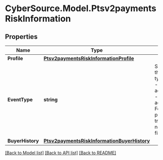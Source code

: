 # CyberSource.Model.Ptsv2paymentsRiskInformation
## Properties

Name | Type | Description | Notes
------------ | ------------- | ------------- | -------------
**Profile** | [**Ptsv2paymentsRiskInformationProfile**](Ptsv2paymentsRiskInformationProfile.md) |  | [optional] 
**EventType** | **string** | Specifies one of the following types of events: - login - account_creation - account_update For regular payment transactions, do not send this field.  | [optional] 
**BuyerHistory** | [**Ptsv2paymentsRiskInformationBuyerHistory**](Ptsv2paymentsRiskInformationBuyerHistory.md) |  | [optional] 

[[Back to Model list]](../README.md#documentation-for-models) [[Back to API list]](../README.md#documentation-for-api-endpoints) [[Back to README]](../README.md)

